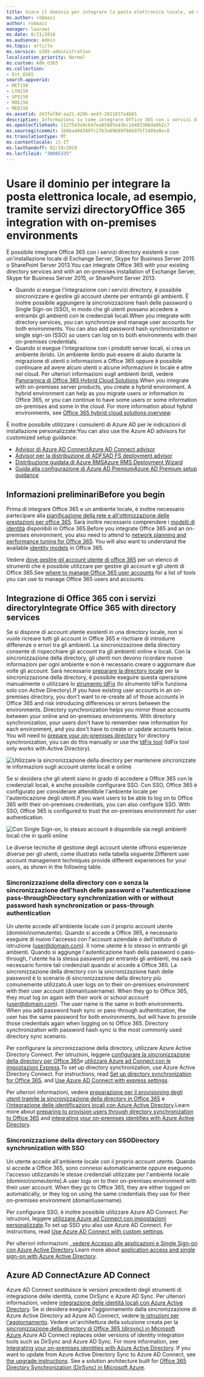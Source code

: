 ```yaml
---
title: Usare il dominio per integrare la posta elettronica locale, ad esempio, tramite servizi directory
ms.author: robmazz
author: robmazz
manager: laurawi
ms.date: 8/21/2018
ms.audience: Admin
ms.topic: article
ms.service: o365-administration
localization_priority: Normal
ms.custom: Adm_O365
ms.collection:
- Ent_O365
search.appverid:
- MET150
- LYN150
- SPS150
- MOE150
- MED150
ms.assetid: 263faf8d-aa21-428b-aed3-2021837a4b65
description: Informazioni su come integrare Office 365 con i servizi directory esistenti.
ms.openlocfilehash: 112f543a9c647ea850d5e43bc14483308da0b2c7
ms.sourcegitcommit: 1b6ba4043497c27b3a89689766b975f2405e0ec8
ms.translationtype: MT
ms.contentlocale: it-IT
ms.lasthandoff: 02/19/2019
ms.locfileid: "30085335"
---
```

# <a name="office-365-integration-with-on-premises-environments"></a><span data-ttu-id="f0dea-103">Usare il dominio per integrare la posta elettronica locale, ad esempio, tramite servizi directory</span><span class="sxs-lookup"><span data-stu-id="f0dea-103">Office 365 integration with on-premises environments</span></span>

<span data-ttu-id="f0dea-104">È possibile integrare Office 365 con i servizi directory esistenti e con un'installazione locale di Exchange Server, Skype for Business Server 2015 o SharePoint Server 2013.</span><span class="sxs-lookup"><span data-stu-id="f0dea-104">You can integrate Office 365 with your existing directory services and with an on-premises installation of Exchange Server, Skype for Business Server 2015, or SharePoint Server 2013.</span></span>
  
 - <span data-ttu-id="f0dea-p101">Quando si esegue l'integrazione con i servizi directory, è possibile sincronizzare e gestire gli account utente per entrambi gli ambienti. È inoltre possibile aggiungere la sincronizzazione hash delle password o Single Sign-on (SSO), in modo che gli utenti possano accedere a entrambi gli ambienti con le credenziali locali.</span><span class="sxs-lookup"><span data-stu-id="f0dea-p101">When you integrate with directory services, you can synchronize and manage user accounts for both environments. You can also add password hash synchronization or single sign-on (SSO) so users can log on to both environments with their on-premises credentials.</span></span>
 - <span data-ttu-id="f0dea-p102">Quando si esegue l'integrazione con i prodotti server locali, si crea un ambiente ibrido. Un ambiente ibrido può essere di aiuto durante la migrazione di utenti o informazioni a Office 365 oppure è possibile continuare ad avere alcuni utenti o alcune informazioni in locale e altre nel cloud. Per ulteriori informazioni sugli ambienti ibridi, vedere [Panoramica di Office 365 Hybrid Cloud Solutions](https://support.office.com/article/59616fab-acdb-40e9-b414-cf0c965c80b7).</span><span class="sxs-lookup"><span data-stu-id="f0dea-p102">When you integrate with on-premises server products, you create a hybrid environment. A hybrid environment can help as you migrate users or information to Office 365, or you can continue to have some users or some information on-premises and some in the cloud. For more information about hybrid environments, see [Office 365 hybrid cloud solutions overview](https://support.office.com/article/59616fab-acdb-40e9-b414-cf0c965c80b7).</span></span>

<span data-ttu-id="f0dea-110">È inoltre possibile utilizzare i consulenti di Azure AD per le indicazioni di installazione personalizzate:</span><span class="sxs-lookup"><span data-stu-id="f0dea-110">You can also use the Azure AD advisors for customized setup guidance:</span></span>
- [<span data-ttu-id="f0dea-111">Advisor di Azure AD Connect</span><span class="sxs-lookup"><span data-stu-id="f0dea-111">Azure AD Connect advisor</span></span>](https://aka.ms/aadconnectpwsync)
- [<span data-ttu-id="f0dea-112">Advisor per la distribuzione di ADFS</span><span class="sxs-lookup"><span data-stu-id="f0dea-112">AD FS deployment advisor</span></span>](https://aka.ms/adfsguidance)
- [<span data-ttu-id="f0dea-113">Distribuzione guidata di Azure RMS</span><span class="sxs-lookup"><span data-stu-id="f0dea-113">Azure RMS Deployment Wizard</span></span>](https://aka.ms/azuremsguidance)
- [<span data-ttu-id="f0dea-114">Guida alla configurazione di Azure AD Premium</span><span class="sxs-lookup"><span data-stu-id="f0dea-114">Azure AD Premium setup guidance</span></span>](https://aka.ms/aadpguidance)
   
## <a name="before-you-begin"></a><span data-ttu-id="f0dea-115">Informazioni preliminari</span><span class="sxs-lookup"><span data-stu-id="f0dea-115">Before you begin</span></span>
<span data-ttu-id="f0dea-p103">Prima di integrare Office 365 e un ambiente locale, è inoltre necessario partecipare alla [pianificazione della rete e all'ottimizzazione delle prestazioni per office 365](network-planning-and-performance.md). Sarà inoltre necessario comprendere i [modelli di identità](about-office-365-identity.md) disponibili in Office 365.</span><span class="sxs-lookup"><span data-stu-id="f0dea-p103">Before you integrate Office 365 and an on-premises environment, you also need to attend to [network planning and performance tuning for Office 365](network-planning-and-performance.md). You will also want to understand the available [identity models](about-office-365-identity.md) in Office 365.</span></span> 

<span data-ttu-id="f0dea-118">Vedere [dove gestire gli account utente di office 365](manage-office-365-accounts.md) per un elenco di strumenti che è possibile utilizzare per gestire gli account e gli utenti di Office 365.</span><span class="sxs-lookup"><span data-stu-id="f0dea-118">See [where to manage Office 365 user accounts](manage-office-365-accounts.md) for a list of tools you can use to manage Office 365 users and accounts.</span></span> 
  
## <a name="integrate-office-365-with-directory-services"></a><span data-ttu-id="f0dea-119">Integrazione di Office 365 con i servizi directory</span><span class="sxs-lookup"><span data-stu-id="f0dea-119">Integrate Office 365 with directory services</span></span>
<span data-ttu-id="f0dea-p104">Se si dispone di account utente esistenti in una directory locale, non si vuole ricreare tutti gli account in Office 365 e rischiare di introdurre differenze o errori tra gli ambienti. La sincronizzazione della directory consente di rispecchiare gli account tra gli ambienti online e locali. Con la sincronizzazione della directory, gli utenti non devono ricordare nuove informazioni per ogni ambiente e non è necessario creare o aggiornare due volte gli account. Sarà necessario [preparare la directory locale](prepare-for-directory-synchronization.md) per la sincronizzazione della directory, è possibile eseguire questa operazione manualmente o utilizzare lo [strumento IdFix](install-and-run-idfix.md) (lo strumento IdFix funziona solo con Active Directory).</span><span class="sxs-lookup"><span data-stu-id="f0dea-p104">If you have existing user accounts in an on-premises directory, you don't want to re-create all of those accounts in Office 365 and risk introducing differences or errors between the environments. Directory synchronization helps you mirror those accounts between your online and on-premises environments. With directory synchronization, your users don't have to remember new information for each environment, and you don't have to create or update accounts twice. You will need to [prepare your on-premises directory](prepare-for-directory-synchronization.md) for directory synchronization, you can do this manually or use the [IdFix tool](install-and-run-idfix.md) (IdFix tool only works with Active Directory).</span></span> 
  
![Utilizzare la sincronizzazione della directory per mantenere sincronizzate le informazioni sugli account utente locali e online](media/a64af0d0-9be6-46b1-8727-277e683abf5e.png)
  
<span data-ttu-id="f0dea-p105">Se si desidera che gli utenti siano in grado di accedere a Office 365 con le credenziali locali, è anche possibile configurare SSO. Con SSO, Office 365 è configurato per considerare attendibile l'ambiente locale per l'autenticazione degli utenti.</span><span class="sxs-lookup"><span data-stu-id="f0dea-p105">If you want users to be able to log on to Office 365 with their on-premises credentials, you can also configure SSO. With SSO, Office 365 is configured to trust the on-premises environment for user authentication.</span></span>
  
![Con Single Sign-on, lo stesso account è disponibile sia negli ambienti locali che in quelli online](media/d76235f2-8a53-405e-b8ef-dfa4cfc208b8.png)
  
<span data-ttu-id="f0dea-128">Le diverse tecniche di gestione degli account utente offrono esperienze diverse per gli utenti, come illustrato nella tabella seguente.</span><span class="sxs-lookup"><span data-stu-id="f0dea-128">Different user account management techniques provide different experiences for your users, as shown in the following table.</span></span>
 
### <a name="directory-synchronization-with-or-without-password-hash-synchronization-or-pass-through-authentication"></a><span data-ttu-id="f0dea-129">**Sincronizzazione della directory con o senza la sincronizzazione dell'hash delle password o l'autenticazione pass-through**</span><span class="sxs-lookup"><span data-stu-id="f0dea-129">**Directory synchronization with or without password hash synchronization or pass-through authentication**</span></span>
<span data-ttu-id="f0dea-p106">Un utente accede all'ambiente locale con il proprio account utente (dominio\nomeutente). Quando si accede a Office 365, è necessario eseguire di nuovo l'accesso con l'account aziendale o dell'Istituto di istruzione (user@domain.com). Il nome utente è lo stesso in entrambi gli ambienti. Quando si aggiunge l'autenticazione hash della password o pass-through, l'utente ha la stessa password per entrambi gli ambienti, ma sarà necessario fornire tali credenziali quando si accede a Office 365. La sincronizzazione della directory con la sincronizzazione hash delle password è lo scenario di sincronizzazione della directory più comunemente utilizzato.</span><span class="sxs-lookup"><span data-stu-id="f0dea-p106">A user logs on to their on-premises environment with their user account (domain\username). When they go to Office 365, they must log on again with their work or school account (user@domain.com). The user name is the same in both environments. When you add password hash sync or pass-through authentication, the user has the same password for both environments, but will have to provide those credentials again when logging on to Office 365. Directory synchronization with password hash sync is the most commonly used directory sync scenario.</span></span>

<span data-ttu-id="f0dea-p107">Per configurare la sincronizzazione della directory, utilizzare Azure Active Directory Connect. Per istruzioni, leggere [configurare la sincronizzazione della directory per Office 365](set-up-directory-synchronization.md)e [utilizzare Azure ad Connect con le impostazioni Express](https://go.microsoft.com/fwlink/p/?LinkId=698537).</span><span class="sxs-lookup"><span data-stu-id="f0dea-p107">To set up directory synchronization, use Azure Active Directory Connect. For instructions, read [Set up directory synchronization for Office 365](set-up-directory-synchronization.md), and [Use Azure AD Connect with express settings](https://go.microsoft.com/fwlink/p/?LinkId=698537).</span></span>

<span data-ttu-id="f0dea-137">Per ulteriori informazioni, vedere [preparazione per il provisioning degli utenti tramite la sincronizzazione della directory in Office 365](prepare-for-directory-synchronization.md) e [l'integrazione delle identificazioni locali con Azure Active Directory](https://go.microsoft.com/fwlink/?LinkId=518101).</span><span class="sxs-lookup"><span data-stu-id="f0dea-137">Learn more about [preparing to provision users through directory synchronization to Office 365](prepare-for-directory-synchronization.md) and [integrating your on-premises identifies with Azure Active Directory](https://go.microsoft.com/fwlink/?LinkId=518101).</span></span>

### <a name="directory-synchronization-with-sso"></a><span data-ttu-id="f0dea-138">**Sincronizzazione della directory con SSO**</span><span class="sxs-lookup"><span data-stu-id="f0dea-138">**Directory synchronization with SSO**</span></span>
<span data-ttu-id="f0dea-p108">Un utente accede all'ambiente locale con il proprio account utente. Quando si accede a Office 365, sono connessi automaticamente oppure eseguono l'accesso utilizzando le stesse credenziali utilizzate per l'ambiente locale (dominio\nomeutente).</span><span class="sxs-lookup"><span data-stu-id="f0dea-p108">A user logs on to their on-premises environment with their user account. When they go to Office 365, they are either logged on automatically, or they log on using the same credentials they use for their on-premises environment (domain\username).</span></span>

<span data-ttu-id="f0dea-p109">Per configurare SSO, è inoltre possibile utilizzare Azure AD Connect. Per istruzioni, leggere [utilizzare Azure ad Connect con impostazioni personalizzate](https://go.microsoft.com/fwlink/p/?LinkID=698430).</span><span class="sxs-lookup"><span data-stu-id="f0dea-p109">To set up SSO you also use Azure AD Connect. For instructions, read [Use Azure AD Connect with custom settings](https://go.microsoft.com/fwlink/p/?LinkID=698430).</span></span>

<span data-ttu-id="f0dea-143">Per ulteriori informazioni [, vedere Accesso alle applicazioni e Single Sign-on con Azure Active Directory](https://go.microsoft.com/fwlink/p/?LinkId=698604).</span><span class="sxs-lookup"><span data-stu-id="f0dea-143">Learn more about [application access and single sign-on with Azure Active Directory](https://go.microsoft.com/fwlink/p/?LinkId=698604).</span></span>

## <a name="azure-ad-connect"></a><span data-ttu-id="f0dea-144">Azure AD Connect</span><span class="sxs-lookup"><span data-stu-id="f0dea-144">Azure AD Connect</span></span>
<span data-ttu-id="f0dea-p110">Azure AD Connect sostituisce le versioni precedenti degli strumenti di integrazione delle identità, come DirSync e Azure AD Sync. Per ulteriori informazioni, vedere [integrazione delle identità locali con Azure Active Directory](https://go.microsoft.com/fwlink/p/?LinkId=527969). Se si desidera eseguire l'aggiornamento dalla sincronizzazione di Azure Active Directory ad Azure AD Connect, vedere [le istruzioni per l'aggiornamento](https://go.microsoft.com/fwlink/p/?LinkId=733240). Vedere un'architettura della soluzione creata per la [sincronizzazione della directory di Office 365 (dirsync) in Microsoft Azure](https://go.microsoft.com/fwlink/?LinkId=517887).</span><span class="sxs-lookup"><span data-stu-id="f0dea-p110">Azure AD Connect replaces older versions of identity integration tools such as DirSync and Azure AD Sync. For more information, see [Integrating your on-premises identities with Azure Active Directory](https://go.microsoft.com/fwlink/p/?LinkId=527969). If you want to update from Azure Active Directory Sync to Azure AD Connect, see [the upgrade instructions](https://go.microsoft.com/fwlink/p/?LinkId=733240). See a solution architecture built for [Office 365 Directory Synchronization (DirSync) in Microsoft Azure](https://go.microsoft.com/fwlink/?LinkId=517887).</span></span>